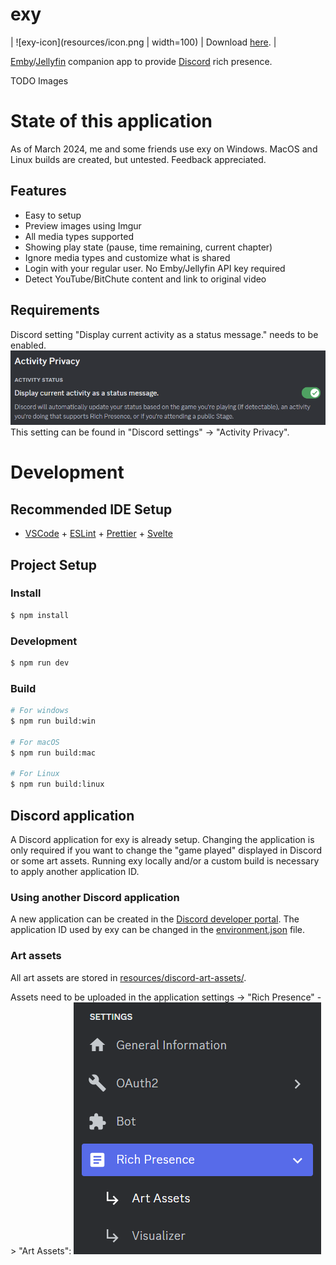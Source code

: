 # exy

| ![exy-icon](resources/icon.png | width=100) | Download [here](https://github.com/xyxxyxxy/exy/releases/latest). |

[Emby](https://emby.media)/[Jellyfin](https://jellyfin.org) companion app to provide [Discord](https://discord.com) rich presence.

TODO Images

# State of this application

As of March 2024, me and some friends use exy on Windows.
MacOS and Linux builds are created, but untested. Feedback appreciated.

## Features

- Easy to setup
- Preview images using Imgur
- All media types supported
- Showing play state (pause, time remaining, current chapter)
- Ignore media types and customize what is shared
- Login with your regular user. No Emby/Jellyfin API key required
- Detect YouTube/BitChute content and link to original video

## Requirements

Discord setting "Display current activity as a status message." needs to be enabled.
![discord-settings](resources/docs/discord-setting.png)
This setting can be found in "Discord settings" -> "Activity Privacy".

# Development

## Recommended IDE Setup

- [VSCode](https://code.visualstudio.com/) + [ESLint](https://marketplace.visualstudio.com/items?itemName=dbaeumer.vscode-eslint) + [Prettier](https://marketplace.visualstudio.com/items?itemName=esbenp.prettier-vscode) + [Svelte](https://marketplace.visualstudio.com/items?itemName=svelte.svelte-vscode)

## Project Setup

### Install

```bash
$ npm install
```

### Development

```bash
$ npm run dev
```

### Build

```bash
# For windows
$ npm run build:win

# For macOS
$ npm run build:mac

# For Linux
$ npm run build:linux
```

## Discord application

A Discord application for exy is already setup. Changing the application is only required if you want to change the "game played" displayed in Discord or some art assets. Running exy locally and/or a custom build is necessary to apply another application ID.

### Using another Discord application

A new application can be created in the [Discord developer portal](https://discord.com/developers/applications).
The application ID used by exy can be changed in the [environment.json](src/environment.json) file.

### Art assets

All art assets are stored in [resources/discord-art-assets/](resources/discord-art-assets/).

Assets need to be uploaded in the application settings -> "Rich Presence" -> "Art Assets":
![discord-art-assets](/resources/docs/discord-art-assets.png)
